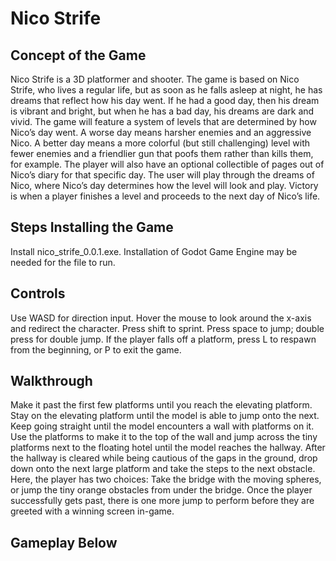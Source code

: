# Nico Strife

## Concept of the Game
Nico Strife is a 3D platformer and shooter. The game is based on Nico Strife, who lives a regular
life, but as soon as he falls asleep at night, he has dreams that reflect how his day went. If he
had a good day, then his dream is vibrant and bright, but when he has a bad day, his dreams
are dark and vivid.
The game will feature a system of levels that are determined by how Nico’s day went. A worse
day means harsher enemies and an aggressive Nico. A better day means a more colorful (but
still challenging) level with fewer enemies and a friendlier gun that poofs them rather than kills
them, for example. The player will also have an optional collectible of pages out of Nico’s diary
for that specific day.
The user will play through the dreams of Nico, where Nico’s day determines how the level will
look and play. Victory is when a player finishes a level and proceeds to the next day of Nico’s
life.

## Steps Installing the Game
Install nico_strife_0.0.1.exe. Installation of Godot Game Engine may be needed for the file to run.

## Controls
Use WASD for direction input. Hover the mouse to look around the x-axis and redirect
the character. Press shift to sprint. Press space to jump; double press for double jump. If the
player falls off a platform, press L to respawn from the beginning, or P to exit the game.

## Walkthrough
Make it past the first few platforms until you reach the elevating platform. Stay on the
elevating platform until the model is able to jump onto the next. Keep going straight until the
model encounters a wall with platforms on it. Use the platforms to make it to the top of the wall
and jump across the tiny platforms next to the floating hotel until the model reaches the hallway.
After the hallway is cleared while being cautious of the gaps in the ground, drop down onto the
next large platform and take the steps to the next obstacle. Here, the player has two choices:
Take the bridge with the moving spheres, or jump the tiny orange obstacles from under the
bridge. Once the player successfully gets past, there is one more jump to perform before they
are greeted with a winning screen in-game.

## Gameplay Below




